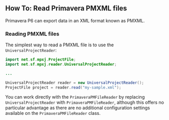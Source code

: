 ## How To: Read Primavera PMXML files
Primavera P6 can export data in an XML format known as PMXML.

### Reading PMXML files
The simplest way to read a PMXML file is to use the `UniversalProjectReader`:

```java
import net.sf.mpxj.ProjectFile;
import net.sf.mpxj.reader.UniversalProjectReader;

...

UniversalProjectReader reader = new UniversalProjectReader();
ProjectFile project = reader.read("my-sample.xml");
```

You can work directly with the `PrimaveraPMFileReader` by replacing `UniversalProjectReader` with `PrimaveraPMFileReader`, although this offers no particular advantage as there are no additional configuration settings available on the `PrimaveraPMFileReader` class.
